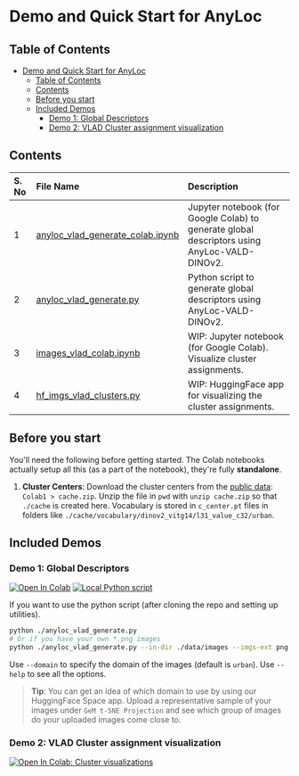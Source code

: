 # Demo and Quick Start for AnyLoc

## Table of Contents

- [Demo and Quick Start for AnyLoc](#demo-and-quick-start-for-anyloc)
    - [Table of Contents](#table-of-contents)
    - [Contents](#contents)
    - [Before you start](#before-you-start)
    - [Included Demos](#included-demos)
        - [Demo 1: Global Descriptors](#demo-1-global-descriptors)
        - [Demo 2: VLAD Cluster assignment visualization](#demo-2-vlad-cluster-assignment-visualization)

## Contents

| S. No | File Name | Description |
| :--- | :--- | :--- |
| 1 | [anyloc_vlad_generate_colab.ipynb](./anyloc_vlad_generate_colab.ipynb) | Jupyter notebook (for Google Colab) to generate global descriptors using AnyLoc-VALD-DINOv2. |
| 2 | [anyloc_vlad_generate.py](./anyloc_vlad_generate.py) | Python script to generate global descriptors using AnyLoc-VALD-DINOv2. |
| 3 | [images_vlad_colab.ipynb](./images_vlad_colab.ipynb) | WIP: Jupyter notebook (for Google Colab). Visualize cluster assignments. |
| 4 | [hf_imgs_vlad_clusters.py](./hf_imgs_vlad_clusters.py) | WIP: HuggingFace app for visualizing the cluster assignments. |

## Before you start

You'll need the following before getting started. The Colab notebooks actually setup all this (as a part of the notebook), they're fully **standalone**.

1. **Cluster Centers**: Download the cluster centers from the [public data](https://iiitaphyd-my.sharepoint.com/:f:/g/personal/avneesh_mishra_research_iiit_ac_in/Ek6y97czRqRIgIrd4Yj2_aYBz02Nkvmdbh_9Ec_-HgMSHw): `Colab1 > cache.zip`. Unzip the file in `pwd` with `unzip cache.zip` so that `./cache` is created here. Vocabulary is stored in `c_center.pt` files in folders like `./cache/vocabulary/dinov2_vitg14/l31_value_c32/urban`.

## Included Demos

### Demo 1: Global Descriptors

[![Open In Colab](https://img.shields.io/badge/IIITH--OneDrive-Global%20Descriptors-blue?logo=googlecolab&label=&labelColor=grey)](https://colab.research.google.com/github/AnyLoc/AnyLoc/blob/main/demo/anyloc_vlad_generate_colab.ipynb)
[![Local Python script](https://img.shields.io/badge/Python-anyloc__vlad__generate.py-blue?logo=python&labelColor=white&label=&color=gray)](./anyloc_vlad_generate.py)

If you want to use the python script (after cloning the repo and setting up utilities).

```bash
python ./anyloc_vlad_generate.py
# Or if you have your own *.png images
python ./anyloc_vlad_generate.py --in-dir ./data/images --imgs-ext png --out-dir ./data/descriptors
```

Use `--domain` to specify the domain of the images (default is `urban`). Use `--help` to see all the options.

> **Tip**: You can get an idea of which domain to use by using our HuggingFace Space app. Upload a representative sample of your images under `GeM t-SNE Projection` and see which group of images do your uploaded images come close to.

### Demo 2: VLAD Cluster assignment visualization

[![Open In Colab: Cluster visualizations](https://img.shields.io/badge/IIITH--OneDrive-Cluster%20Visualizations-blue?logo=googlecolab&label=&labelColor=grey)](https://colab.research.google.com/github/AnyLoc/AnyLoc/blob/main/demo/images_vlad_clusters.ipynb)

